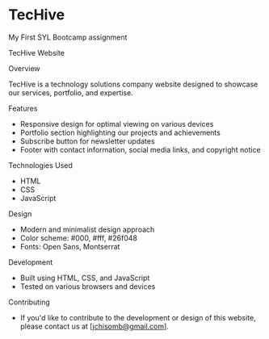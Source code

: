 # TecHive
My First SYL Bootcamp assignment

TecHive Website

Overview

TecHive is a technology solutions company website designed to showcase our services, portfolio, and expertise.

Features

- Responsive design for optimal viewing on various devices
- Portfolio section highlighting our projects and achievements
- Subscribe button for newsletter updates
- Footer with contact information, social media links, and copyright notice

Technologies Used

- HTML
- CSS
- JavaScript

Design

- Modern and minimalist design approach
- Color scheme: #000, #fff, #26f048
- Fonts: Open Sans, Montserrat

Development

- Built using HTML, CSS, and JavaScript
- Tested on various browsers and devices

Contributing

- If you'd like to contribute to the development or design of this website, please contact us at [jchisomb@gmail.com].
